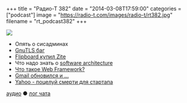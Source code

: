 +++
title = "Радио-Т 382"
date = "2014-03-08T17:59:00"
categories = ["podcast"]
image = "https://radio-t.com/images/radio-t/rt382.jpg"
filename = "rt_podcast382"
+++

![](https://radio-t.com/images/radio-t/rt382.jpg)

* Опять о сисадминах
* [GnuTLS баг](http://www.linux.com/news/featured-blogs/203-konstantin-ryabitsev/765302-what-is-the-gnutls-bug-and-how-to-protect-linux-system-)
* [Flipboard купил Zitе](http://techcrunch.com/2014/03/05/flipboard-2/)
* Что надо знать о [software architecture](http://www.codingthearchitecture.com/2014/03/05/five_things_every_developer_should_know_about_software_architecture.html)
* [Что такое Web Framework?](http://www.jeffknupp.com/blog/2014/03/03/what-is-a-web-framework/)
* [Gmail обновился и ...](http://techcrunch.com/2014/03/05/gmail-for-ios-gets-full-support-for-background-refresh/)
* [Yahoo - поцелуй смерти для стартапа](http://readwrite.com/2014/03/06/yahoo-death-bringer-startup-destroyer-acquisitions-strategy-search)

[аудио](http://cdn.radio-t.com/rt_podcast382.mp3) ● [лог чата](http://chat.radio-t.com/logs/radio-t-382.html)
<audio src="http://cdn.radio-t.com/rt_podcast382.mp3" preload="none"></audio>